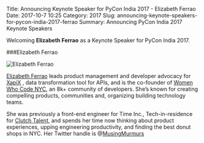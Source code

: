 Title: Announcing Keynote Speaker for PyCon India 2017 - Elizabeth Ferrao 
Date: 2017-10-7 10:25
Category: 2017
Slug: announcing-keynote-speakers-for-pycon-india-2017-ferrao
Summary: Announcing PyCon India 2017 Keynote Speakers

Welcoming **Elizabeth Ferrao** as a Keynote Speaker for PyCon India 2017.

###Elizabeth Ferrao

![Elizabeth Ferrao](https://in.pycon.org/2017/images/speakers/elizabeth.png)

[Elizabeth Ferrao](https://www.linkedin.com/in/elizabethferrao) leads product management and developer advocacy for [XapiX](https://twitter.com/XapiX_io) , data transformation tool for APIs, and is the co-founder of [Women Who Code NYC](https://twitter.com/WomenWhoCodeNYC), an 8k+ community of developers. She’s known for creating compelling products, communities and, organizing building technology teams. 

She was previously a front-end engineer for Time Inc., Tech-in-residence for [Clutch Talent](https://twitter.com/clutchtalent), and spends her time now thinking about product experiences, upping engineering productivity, and finding the best donut shops in NYC. Her Twitter handle is @[MusingMurmurs](https://twitter.com/MusingMurmurs)